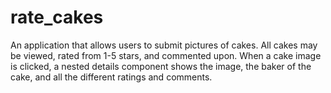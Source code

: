 # rate_cakes

An application that allows users to submit pictures of cakes. All cakes may be viewed, rated from 1-5 stars, and commented upon. When a cake image is clicked, a nested details component shows the image, the baker of the cake, and all the different ratings and comments.